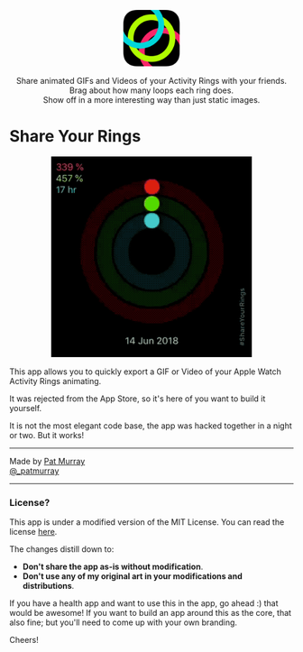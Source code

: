 <p align="center">
  <img width="100px" src="icon.png">
</p>



<p align="center">
Share animated GIFs and Videos of your Activity Rings with your friends.<br/>
Brag about how many loops each ring does.<br/>
Show off in a more interesting way than just static images.<br/>
</p>

 
# Share Your Rings

<p align="center">
  <img src="example.gif">
</p>

This app allows you to quickly export a GIF or Video of your Apple Watch Activity Rings animating. 

It was rejected from the App Store, so it's here of you want to build it yourself. 


It is not the most elegant code base, the app was hacked together in a night or two. But it works! 


----

Made by [Pat Murray](https://patmurray.co)   
[@\_patmurray](https://twitter.com/_patmurray)

----

### License?

This app is under a modified version of the MIT License. You can read the license [here](LICENSE).

The changes distill down to: 
- **Don't share the app as-is without modification**. 
- **Don't use any of my original art in your modifications and distributions**.

If you have a health app and want to use this in the app, go ahead :) that would be awesome! If you want to build an app around this as the core, that also fine; but you'll need to come up with your own branding. 

Cheers!
